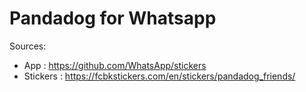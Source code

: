 # Pandadog for Whatsapp

Sources:

- App : https://github.com/WhatsApp/stickers
- Stickers : https://fcbkstickers.com/en/stickers/pandadog_friends/
